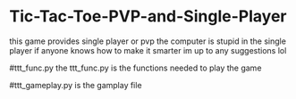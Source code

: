 # Tic-Tac-Toe-PVP-and-Single-Player
this game provides single player or pvp
the computer is stupid in the single player if anyone knows how to make it smarter im up to any suggestions lol

#ttt_func.py
the ttt_func.py is the functions needed to play the game 

#ttt_gameplay.py
is the gamplay file

